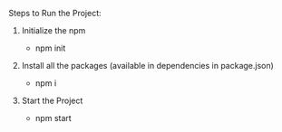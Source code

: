 Steps to Run the Project:

1. Initialize the npm
    - npm init

2. Install all the packages (available in dependencies in package.json)
    - npm i

3. Start the Project
    - npm start
